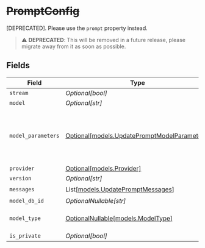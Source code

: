 # ~~PromptConfig~~

[DEPRECATED]. Please use the `prompt` property instead.

> :warning: **DEPRECATED**: This will be removed in a future release, please migrate away from it as soon as possible.


## Fields

| Field                                                                                    | Type                                                                                     | Required                                                                                 | Description                                                                              |
| ---------------------------------------------------------------------------------------- | ---------------------------------------------------------------------------------------- | ---------------------------------------------------------------------------------------- | ---------------------------------------------------------------------------------------- |
| `stream`                                                                                 | *Optional[bool]*                                                                         | :heavy_minus_sign:                                                                       | N/A                                                                                      |
| `model`                                                                                  | *Optional[str]*                                                                          | :heavy_minus_sign:                                                                       | N/A                                                                                      |
| `model_parameters`                                                                       | [Optional[models.UpdatePromptModelParameters]](../models/updatepromptmodelparameters.md) | :heavy_minus_sign:                                                                       | Model Parameters: Not all parameters apply to every model                                |
| `provider`                                                                               | [Optional[models.Provider]](../models/provider.md)                                       | :heavy_minus_sign:                                                                       | N/A                                                                                      |
| `version`                                                                                | *Optional[str]*                                                                          | :heavy_minus_sign:                                                                       | N/A                                                                                      |
| `messages`                                                                               | List[[models.UpdatePromptMessages](../models/updatepromptmessages.md)]                   | :heavy_check_mark:                                                                       | N/A                                                                                      |
| `model_db_id`                                                                            | *OptionalNullable[str]*                                                                  | :heavy_minus_sign:                                                                       | N/A                                                                                      |
| `model_type`                                                                             | [OptionalNullable[models.ModelType]](../models/modeltype.md)                             | :heavy_minus_sign:                                                                       | The modality of the model                                                                |
| `is_private`                                                                             | *Optional[bool]*                                                                         | :heavy_minus_sign:                                                                       | N/A                                                                                      |